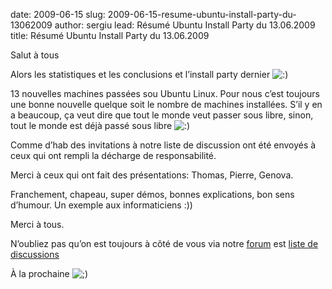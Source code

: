 date: 2009-06-15
slug: 2009-06-15-resume-ubuntu-install-party-du-13062009
author: sergiu
lead: Résumé Ubuntu Install Party du 13.06.2009
title: Résumé Ubuntu Install Party du 13.06.2009
    

Salut à tous

Alors les statistiques et les conclusions et l’install party dernier ![:)](http://dakarlug.org/blog/wp-includes/images/smilies/icon_smile.gif) 

13 nouvelles machines passées sou Ubuntu Linux. Pour nous c’est
toujours une bonne nouvelle quelque soit le nombre de machines
installées. S’il y en a beaucoup, ça veut dire que tout le monde veut
passer sous libre, sinon, tout le monde est déjà passé sous libre ![:)](http://dakarlug.org/blog/wp-includes/images/smilies/icon_smile.gif) 

Comme d’hab des invitations à notre liste de discussion ont été envoyés à ceux qui ont rempli la décharge de responsabilité.

Merci à ceux qui ont fait des présentations: Thomas, Pierre, Genova.

Franchement, chapeau, super démos, bonnes explications, bon sens d’humour. Un exemple aux informaticiens :))

Merci à tous.

N’oubliez pas qu’on est toujours à côté de vous via notre [forum](http://dakarlug.org/forum) est [liste de discussions](http://dakarlug.org/liste)

À la prochaine ![;)](http://dakarlug.org/blog/wp-includes/images/smilies/icon_wink.gif) 

    